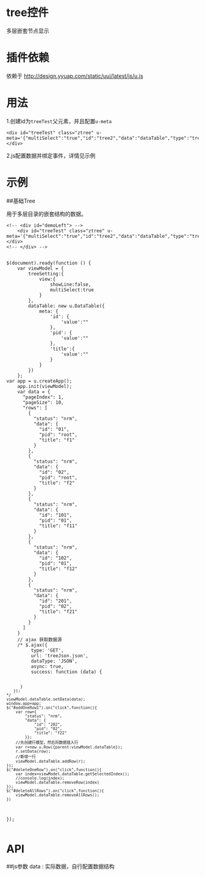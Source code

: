 # tree控件

多层嵌套节点显示

# 插件依赖

依赖于 http://design.yyuap.com/static/uui/latest/js/u.js

# 用法

1.创建id为`treeTest`父元素，并且配置`u-meta`

```
<div id="treeTest" class="ztree" u-meta='{"multiSelect":"true","id":"tree2","data":"dataTable","type":"tree","idField":"id","pidField":"pid","nameField":"title","setting":"treeSetting"}'></div>

```
2.js配置数据并绑定事件，详情见示例

# 示例


##基础Tree

用于多层目录的嵌套结构的数据。
<div class="example-content"><!-- <div id="demoLeft"> -->
	<div id="treeTest" class="ztree" u-meta='{"multiSelect":"true","id":"tree2","data":"dataTable","type":"tree","idField":"id","pidField":"pid","nameField":"title","setting":"treeSetting"}'></div>
<!-- </div> -->
       </div>
<div class="example-content ex-hide"><script>$(document).ready(function () {
    var viewModel = {
    	treeSetting:{
    		view:{
    			showLine:false,
                multiSelect:true
    		}
    	},
        dataTable: new u.DataTable({
            meta: {
                'id': {
                    'value':""
                },
                'pid': {
                    'value':""
                },
                'title':{
                	'value':""
                }
            }
        })
    };
var app = u.createApp();
    app.init(viewModel);
    var data = {
      "pageIndex": 1,
      "pageSize": 10,
      "rows": [
        {
          "status": "nrm",
          "data": {
            "id": "01",
            "pid": "root",
            "title": "f1"
          }
        },
        {
          "status": "nrm",
          "data": {
            "id": "02",
            "pid": "root",
            "title": "f2"
          }
        },
        {
          "status": "nrm",
          "data": {
            "id": "101",
            "pid": "01",
            "title": "f11"
          }
        },
        {
          "status": "nrm",
          "data": {
            "id": "102",
            "pid": "01",
            "title": "f12"
          }
        },
        {
          "status": "nrm",
          "data": {
            "id": "201",
            "pid": "02",
            "title": "f21"
          }
        }
      ]
    }
    // ajax 获取数据源
    /* $.ajax({
         type: 'GET',
         url: 'treeJson.json',
         dataType: 'JSON',
         async: true,
         success: function (data) {
            
          }
       }); 
    */
    viewModel.dataTable.setData(data);
    window.app=app;
    $("#addOneRow1").on("click",function(){
        var row={
            "status": "nrm",
            "data": {
                "id": "202",
                "pid": "02",
                "title": "f22"
            }};
        //先创建行模型，然后将数据插入行
        var r=new u.Row({parent:viewModel.dataTable});
        r.setData(row);
        //新增一行
        viewModel.dataTable.addRow(r);
    });
    $("#deleteOneRow").on("click",function(){
    	var index=viewModel.dataTable.getSelectedIndex();
    	//console.log(index);
    	viewModel.dataTable.removeRow(index)
    });
    $("#deleteAllRows").on("click",function(){
    	viewModel.dataTable.removeAllRows();
    })
});
</script></div>
<div class="examples-code"><pre><code>&lt;!-- &lt;div id="demoLeft"> -->
	&lt;div id="treeTest" class="ztree" u-meta='{"multiSelect":"true","id":"tree2","data":"dataTable","type":"tree","idField":"id","pidField":"pid","nameField":"title","setting":"treeSetting"}'>&lt;/div>
&lt;!-- &lt;/div> -->
       </code></pre>
</div>
<div class="examples-code"><pre><code>$(document).ready(function () {
    var viewModel = {
    	treeSetting:{
    		view:{
    			showLine:false,
                multiSelect:true
    		}
    	},
        dataTable: new u.DataTable({
            meta: {
                'id': {
                    'value':""
                },
                'pid': {
                    'value':""
                },
                'title':{
                	'value':""
                }
            }
        })
    };
var app = u.createApp();
    app.init(viewModel);
    var data = {
      "pageIndex": 1,
      "pageSize": 10,
      "rows": [
        {
          "status": "nrm",
          "data": {
            "id": "01",
            "pid": "root",
            "title": "f1"
          }
        },
        {
          "status": "nrm",
          "data": {
            "id": "02",
            "pid": "root",
            "title": "f2"
          }
        },
        {
          "status": "nrm",
          "data": {
            "id": "101",
            "pid": "01",
            "title": "f11"
          }
        },
        {
          "status": "nrm",
          "data": {
            "id": "102",
            "pid": "01",
            "title": "f12"
          }
        },
        {
          "status": "nrm",
          "data": {
            "id": "201",
            "pid": "02",
            "title": "f21"
          }
        }
      ]
    }
    // ajax 获取数据源
    /* $.ajax({
         type: 'GET',
         url: 'treeJson.json',
         dataType: 'JSON',
         async: true,
         success: function (data) {
            
          }
       }); 
    */
    viewModel.dataTable.setData(data);
    window.app=app;
    $("#addOneRow1").on("click",function(){
        var row={
            "status": "nrm",
            "data": {
                "id": "202",
                "pid": "02",
                "title": "f22"
            }};
        //先创建行模型，然后将数据插入行
        var r=new u.Row({parent:viewModel.dataTable});
        r.setData(row);
        //新增一行
        viewModel.dataTable.addRow(r);
    });
    $("#deleteOneRow").on("click",function(){
    	var index=viewModel.dataTable.getSelectedIndex();
    	//console.log(index);
    	viewModel.dataTable.removeRow(index)
    });
    $("#deleteAllRows").on("click",function(){
    	viewModel.dataTable.removeAllRows();
    })
});</code></pre>
</div>



# API

##js参数
data : 实际数据，自行配置数据结构


